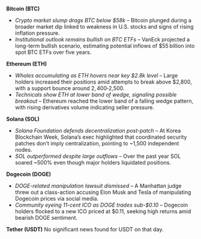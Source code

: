 **Bitcoin (BTC)**

- *Crypto market slump drags BTC below $58k* – Bitcoin plunged during a broader market dip linked to weakness in U.S. stocks and signs of rising inflation pressure.
- *Institutional outlook remains bullish on BTC ETFs* – VanEck projected a long-term bullish scenario, estimating potential inflows of $55 billion into spot BTC ETFs over five years.

**Ethereum (ETH)**

- *Whales accumulating as ETH hovers near key $2.8k level* – Large holders increased their positions amid attempts to break above $2,800, with a support bounce around $2,400‑$2,500.
- *Technicals show ETH at lower band of wedge, signaling possible breakout* – Ethereum reached the lower band of a falling wedge pattern, with rising derivatives volume indicating seller pressure.

**Solana (SOL)**

- *Solana Foundation defends decentralization post-patch* – At Korea Blockchain Week, Solana’s exec highlighted that coordinated security patches don’t imply centralization, pointing to ~1,500 independent nodes.
- *SOL outperformed despite large outflows* – Over the past year SOL soared ~500% even though major holders liquidated positions.

**Dogecoin (DOGE)**

- *DOGE-related manipulation lawsuit dismissed* – A Manhattan judge threw out a class-action accusing Elon Musk and Tesla of manipulating Dogecoin prices via social media.
- *Community eyeing 11-cent ICO as DOGE trades sub-$0.10* – Dogecoin holders flocked to a new ICO priced at $0.11, seeking high returns amid bearish DOGE sentiment.

**Tether (USDT)**
 No significant news found for USDT on that day.